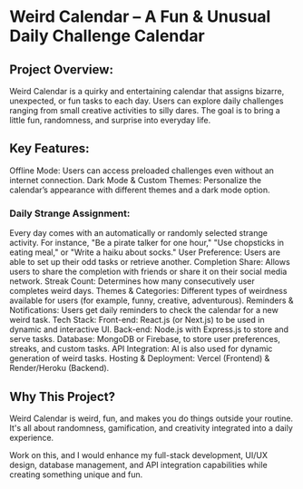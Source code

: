 
# Weird Calendar – A Fun & Unusual Daily Challenge Calendar

## Project Overview: 

Weird Calendar is a quirky and entertaining calendar that assigns bizarre, unexpected, or fun tasks to each day. Users can explore daily challenges ranging from small creative activities to silly dares. The goal is to bring a little fun, randomness, and surprise into everyday life.

## Key Features:
Offline Mode: Users can access preloaded challenges even without an internet connection.
Dark Mode & Custom Themes: Personalize the calendar’s appearance with different themes and a dark mode option.
### Daily Strange Assignment: 

Every day comes with an automatically or randomly selected strange activity. For instance, "Be a pirate talker for one hour," "Use chopsticks in eating meal," or "Write a haiku about socks." User Preference: Users are able to set up their odd tasks or retrieve another. Completion Share: Allows users to share the completion with friends or share it on their social media network. Streak Count: Determines how many consecutively user completes weird days. Themes & Categories: Different types of weirdness available for users (for example, funny, creative, adventurous). Reminders & Notifications: Users get daily reminders to check the calendar for a new weird task. Tech Stack: Front-end: React.js (or Next.js) to be used in dynamic and interactive UI. Back-end: Node.js with Express.js to store and serve tasks. Database: MongoDB or Firebase, to store user preferences, streaks, and custom tasks. API Integration: AI is also used for dynamic generation of weird tasks. Hosting & Deployment: Vercel (Frontend) & Render/Heroku (Backend).


## Why This Project? 

Weird Calendar is weird, fun, and makes you do things outside your routine. It's all about randomness, gamification, and creativity integrated into a daily experience.

Work on this, and I would enhance my full-stack development, UI/UX design, database management, and API integration capabilities while creating something unique and fun.
